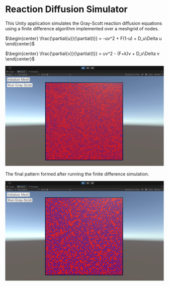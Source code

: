 # Reaction Diffusion Simulator

This Unity application simulates the Gray-Scott reaction diffusion equations using a finite difference algorithm implemented over a meshgrid of nodes. 

$\begin{center} \frac{\partial{u}}{\partial{t}} = -uv^2 + F(1-u) + D_u\Delta u \end{center}$

$\begin{center} \frac{\partial{v}}{\partial{t}} = uv^2 - (F+k)v + D_v\Delta v \end{center}$

![InitialMeshgrid](/RxnDiffusion_Initial.png?raw=true)

The final pattern formed after running the finite difference simulation.

![FinalMeshgrid](/RxnDiffusion_End.png?raw=true)
